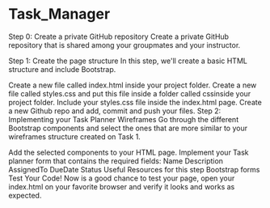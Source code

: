 # Task_Manager
Step 0: Create a private GitHub repository
Create a private GitHub repository that is shared among your groupmates and your instructor.

Step 1: Create the page structure
In this step, we'll create a basic HTML structure and include Bootstrap.

Create a new file called index.html inside your project folder.
Create a new file called styles.css and put this file inside a folder called cssinside your project folder.
Include your styles.css file inside the index.html page.
Create a new Github repo and add, commit and push your files.
Step 2: Implementing your Task Planner Wireframes
Go through the different Bootstrap components and select the ones that are more similar to your wireframes structure created on Task 1.

Add the selected components to your HTML page.
Implement your Task planner form that contains the required fields:
Name
Description
AssignedTo
DueDate
Status
Useful Resources for this step
Bootstrap forms
Test Your Code!
Now is a good chance to test your page, open your index.html on your favorite browser and verify it looks and works as expected.